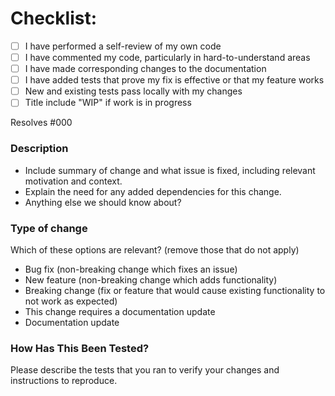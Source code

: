 # Checklist:

- [ ] I have performed a self-review of my own code
- [ ] I have commented my code, particularly in hard-to-understand areas
- [ ] I have made corresponding changes to the documentation
- [ ] I have added tests that prove my fix is effective or that my feature works
- [ ] New and existing tests pass locally with my changes
- [ ] Title include "WIP" if work is in progress

Resolves #000

### Description

- Include summary of change and what issue is fixed, including relevant motivation and context.
- Explain the need for any added dependencies for this change.
- Anything else we should know about?

### Type of change

Which of these options are relevant? (remove those that do not apply)

- Bug fix (non-breaking change which fixes an issue)
- New feature (non-breaking change which adds functionality)
- Breaking change (fix or feature that would cause existing functionality to not work as expected)
- This change requires a documentation update
- Documentation update

### How Has This Been Tested?

Please describe the tests that you ran to verify your changes and instructions to reproduce.

